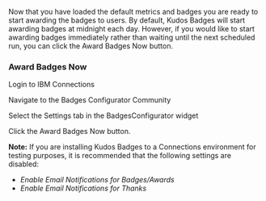 Now that you have loaded the default metrics and badges you are ready to start awarding the badges to users. By default, Kudos Badges will start awarding badges at midnight each day. However, if you would like to start awarding badges immediately rather than waiting until the next scheduled run, you can click the Award Badges Now button.

### Award Badges Now

Login to IBM Connections

Navigate to the Badges Configurator Community

Select the Settings tab in the BadgesConfigurator widget

Click the Award Badges Now button.

**Note:** If you are installing Kudos Badges to a Connections environment for testing purposes, it is recommended that the following settings are disabled:

- _Enable Email Notifications for_
    _Badges/Awards_
- _Enable Email Notifications for Thanks_
